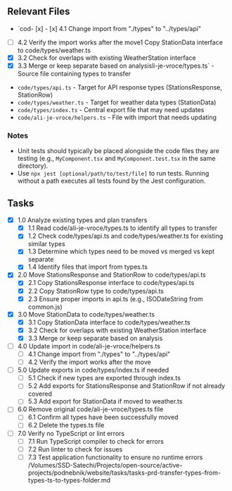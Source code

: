 ## Relevant Files

- `cod- [x] - [x] 4.1 Change import from "./types" to "../types/api"
- [ ] 4.2 Verify the import works after the move1 Copy StationData interface to code/types/weather.ts
- [x] 3.2 Check for overlaps with existing WeatherStation interface
- [x] 3.3 Merge or keep separate based on analysisli-je-vroce/types.ts` - Source file containing types to transfer
- `code/types/api.ts` - Target for API response types (StationsResponse, StationRow)
- `code/types/weather.ts` - Target for weather data types (StationData)
- `code/types/index.ts` - Central export file that may need updates
- `code/ali-je-vroce/helpers.ts` - File with import that needs updating

### Notes

- Unit tests should typically be placed alongside the code files they are testing (e.g., `MyComponent.tsx` and `MyComponent.test.tsx` in the same directory).
- Use `npx jest [optional/path/to/test/file]` to run tests. Running without a path executes all tests found by the Jest configuration.

## Tasks

- [x] 1.0 Analyze existing types and plan transfers
  - [x] 1.1 Read code/ali-je-vroce/types.ts to identify all types to transfer
  - [x] 1.2 Check code/types/api.ts and code/types/weather.ts for existing similar types
  - [x] 1.3 Determine which types need to be moved vs merged vs kept separate
  - [x] 1.4 Identify files that import from types.ts
- [x] 2.0 Move StationsResponse and StationRow to code/types/api.ts
  - [x] 2.1 Copy StationsResponse interface to code/types/api.ts
  - [x] 2.2 Copy StationRow type to code/types/api.ts
  - [x] 2.3 Ensure proper imports in api.ts (e.g., ISODateString from common.js)
- [x] 3.0 Move StationData to code/types/weather.ts
  - [x] 3.1 Copy StationData interface to code/types/weather.ts
  - [x] 3.2 Check for overlaps with existing WeatherStation interface
  - [x] 3.3 Merge or keep separate based on analysis
- [ ] 4.0 Update import in code/ali-je-vroce/helpers.ts
  - [ ] 4.1 Change import from "./types" to "../types/api"
  - [ ] 4.2 Verify the import works after the move
- [ ] 5.0 Update exports in code/types/index.ts if needed
  - [ ] 5.1 Check if new types are exported through index.ts
  - [ ] 5.2 Add exports for StationsResponse and StationRow if not already covered
  - [ ] 5.3 Add export for StationData if moved to weather.ts
- [ ] 6.0 Remove original code/ali-je-vroce/types.ts file
  - [ ] 6.1 Confirm all types have been successfully moved
  - [ ] 6.2 Delete the types.ts file
- [ ] 7.0 Verify no TypeScript or lint errors
  - [ ] 7.1 Run TypeScript compiler to check for errors
  - [ ] 7.2 Run linter to check for issues
  - [ ] 7.3 Test application functionality to ensure no runtime errors</content>
        <parameter name="filePath">/Volumes/SSD-Satechi/Projects/open-source/active-projects/podnebnik/website/tasks/tasks-prd-transfer-types-from-types-ts-to-types-folder.md
